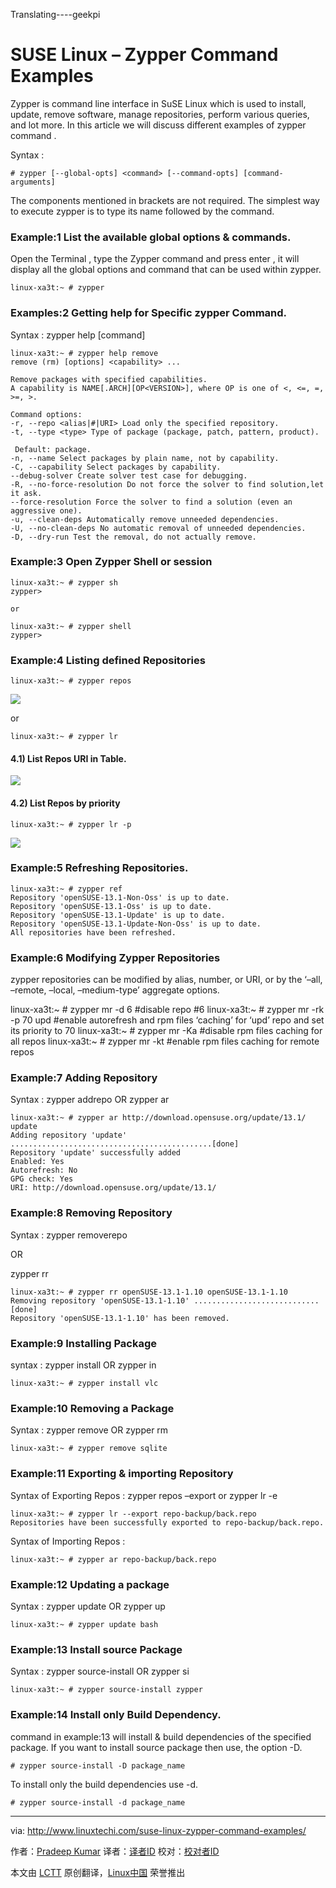 Translating----geekpi

SUSE Linux – Zypper Command Examples
================================================================================
Zypper is command line interface in SuSE Linux which is used to  install, update, remove software, manage repositories, perform various queries, and lot more. In this article we will discuss different examples of zypper command .

Syntax :

    # zypper [--global-opts] <command> [--command-opts] [command-arguments]

The components mentioned in brackets are not required. The simplest way to execute zypper is to type its name followed by the command.

### Example:1 List the available global options & commands. ###

Open the Terminal , type the Zypper command and press enter , it will display all the global options and command that can be used within zypper.

    linux-xa3t:~ # zypper

### Examples:2 Getting help for Specific zypper Command. ###

Syntax : zypper help [command]

    linux-xa3t:~ # zypper help remove
    remove (rm) [options] <capability> ...
    
    Remove packages with specified capabilities.
    A capability is NAME[.ARCH][OP<VERSION>], where OP is one of <, <=, =, >=, >.
    
    Command options:
    -r, --repo <alias|#|URI> Load only the specified repository.
    -t, --type <type> Type of package (package, patch, pattern, product).
    
     Default: package.
    -n, --name Select packages by plain name, not by capability.
    -C, --capability Select packages by capability.
    --debug-solver Create solver test case for debugging.
    -R, --no-force-resolution Do not force the solver to find solution,let it ask.
    --force-resolution Force the solver to find a solution (even an aggressive one).
    -u, --clean-deps Automatically remove unneeded dependencies.
    -U, --no-clean-deps No automatic removal of unneeded dependencies.
    -D, --dry-run Test the removal, do not actually remove.

### Example:3 Open Zypper Shell or session ###

    linux-xa3t:~ # zypper sh
    zypper>
    
    or
    
    linux-xa3t:~ # zypper shell
    zypper>

### Example:4 Listing defined Repositories ###

    linux-xa3t:~ # zypper repos

![](http://www.linuxtechi.com/wp-content/uploads/2014/10/zypper-repos.png)

or

    linux-xa3t:~ # zypper lr

#### 4.1) List Repos URI in Table. ####

![](http://www.linuxtechi.com/wp-content/uploads/2014/10/zypper-repos-uri.png)

#### 4.2) List Repos by priority ####

    linux-xa3t:~ # zypper lr -p

![](http://www.linuxtechi.com/wp-content/uploads/2014/10/zypper-repos-priority.png)

### Example:5 Refreshing Repositories. ###

    linux-xa3t:~ # zypper ref
    Repository 'openSUSE-13.1-Non-Oss' is up to date.
    Repository 'openSUSE-13.1-Oss' is up to date.
    Repository 'openSUSE-13.1-Update' is up to date.
    Repository 'openSUSE-13.1-Update-Non-Oss' is up to date.
    All repositories have been refreshed.

### Example:6 Modifying Zypper Repositories ###

zypper repositories can be modified by alias, number, or URI, or by the ‘–all, –remote, –local, –medium-type’ aggregate options.

linux-xa3t:~ # zypper mr -d 6                 #disable repo #6
linux-xa3t:~ # zypper mr -rk -p 70 upd #enable autorefresh and rpm files ‘caching’ for ‘upd’ repo and set its priority to 70
linux-xa3t:~ # zypper mr -Ka               #disable rpm files caching for all repos
linux-xa3t:~ # zypper mr -kt               #enable rpm files caching for remote repos

### Example:7 Adding Repository ###

Syntax : zypper addrepo OR zypper ar <repo url and alias >

    linux-xa3t:~ # zypper ar http://download.opensuse.org/update/13.1/ update
    Adding repository 'update' .............................................[done]
    Repository 'update' successfully added
    Enabled: Yes
    Autorefresh: No
    GPG check: Yes
    URI: http://download.opensuse.org/update/13.1/

### Example:8 Removing Repository ###

Syntax : zypper removerepo <Repo Name> <Alias>

OR

zypper rr <Repo Name> <Alias>

    linux-xa3t:~ # zypper rr openSUSE-13.1-1.10 openSUSE-13.1-1.10
    Removing repository 'openSUSE-13.1-1.10' ............................[done]
    Repository 'openSUSE-13.1-1.10' has been removed.

### Example:9 Installing Package ###

syntax : zypper install <Package-Name>  OR  zypper in <Package Name>

    linux-xa3t:~ # zypper install vlc

### Example:10 Removing a Package ###

Syntax : zypper remove <Package-Name> OR zypper rm <Package-Name>

    linux-xa3t:~ # zypper remove sqlite

### Example:11 Exporting & importing Repository ###

Syntax of Exporting Repos : zypper repos –export or zypper lr -e

    linux-xa3t:~ # zypper lr --export repo-backup/back.repo
    Repositories have been successfully exported to repo-backup/back.repo.

Syntax of Importing Repos :

    linux-xa3t:~ # zypper ar repo-backup/back.repo

### Example:12 Updating a package ###

Syntax : zypper update <Package-Name> OR zypper up <Package-Name>

    linux-xa3t:~ # zypper update bash

### Example:13 Install source Package ###

Syntax : zypper source-install <source-package> OR zypper si <source-package>

    linux-xa3t:~ # zypper source-install zypper

### Example:14 Install only Build Dependency. ###

command in example:13 will install & build dependencies of the specified package. If you want to install source package then use, the option -D.

    # zypper source-install -D package_name

To install only the build dependencies use -d.

    # zypper source-install -d package_name

--------------------------------------------------------------------------------

via: http://www.linuxtechi.com/suse-linux-zypper-command-examples/

作者：[Pradeep Kumar][a]
译者：[译者ID](https://github.com/译者ID)
校对：[校对者ID](https://github.com/校对者ID)

本文由 [LCTT](https://github.com/LCTT/TranslateProject) 原创翻译，[Linux中国](http://linux.cn/) 荣誉推出

[a]:http://www.linuxtechi.com/author/pradeep/